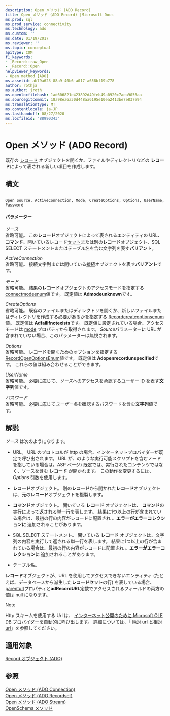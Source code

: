 ```yaml
---
description: Open メソッド (ADO Record)
title: Open メソッド (ADO Record) |Microsoft Docs
ms.prod: sql
ms.prod_service: connectivity
ms.technology: ado
ms.custom: ''
ms.date: 01/19/2017
ms.reviewer: ''
ms.topic: conceptual
apitype: COM
f1_keywords:
- _Record::raw_Open
- _Record::Open
helpviewer_keywords:
- Open method [ADO]
ms.assetid: ab79a623-88a9-40b6-a017-a658bf19b778
author: rothja
ms.author: jroth
ms.openlocfilehash: 1ad606821e423892d49feb49a0920c7aea9056aa
ms.sourcegitcommit: 18a98ea6a30d448aa6195e10ea2413be7e837e94
ms.translationtype: MT
ms.contentlocale: ja-JP
ms.lasthandoff: 08/27/2020
ms.locfileid: "88990343"
---
```

# <a name="open-method-ado-record"></a>Open メソッド (ADO Record)
既存の [レコード](./record-object-ado.md) オブジェクトを開くか、ファイルやディレクトリなどの **レコード**によって表される新しい項目を作成します。  
  
## <a name="syntax"></a>構文  
  
```  
  
Open Source, ActiveConnection, Mode, CreateOptions, Options, UserName, Password  
```  
  
#### <a name="parameters"></a>パラメーター  
 *ソース*  
 省略可能。 この**レコード**オブジェクトによって表されるエンティティの URL、**コマンド**、開いているレコード[セット](./recordset-object-ado.md)または別の**レコード**オブジェクト、SQL SELECT ステートメントまたはテーブル名を含む文字列を表す**バリアント**。  
  
 *ActiveConnection*  
 省略可能。 接続文字列または開いている[接続](./connection-object-ado.md)オブジェクトを表す**バリアント**です。  
  
 *モード*  
 省略可能。 結果の**レコード**オブジェクトのアクセスモードを指定する[connectmodeenum](./connectmodeenum.md)値です。 既定値は **Admodeunknown**です。  
  
 *CreateOptions*  
 省略可能。 既存のファイルまたはディレクトリを開くか、新しいファイルまたはディレクトリを作成する必要があるかを指定する [Recordcreateoptionsenum](./recordcreateoptionsenum.md) 値。 既定値は **Adfailifnotexists**です。 既定値に設定されている場合、アクセスモードは [mode](./mode-property-ado.md) プロパティから取得されます。 *Source*パラメーターに URL が含まれていない場合、このパラメーターは無視されます。  
  
 *Options*  
 省略可能。 **レコード**を開くためのオプションを指定する[RecordOpenOptionsEnum](./recordopenoptionsenum.md)値です。 既定値は **Adopenrecordunspecified**です。 これらの値は組み合わせることができます。  
  
 *UserName*  
 省略可能。 必要に応じて、*ソース*へのアクセスを承認するユーザー ID を表す**文字列**値です。  
  
 *パスワード*  
 省略可能。 必要に応じて*ユーザー名*を確認するパスワードを含む**文字列**値です。  
  
## <a name="remarks"></a>解説  
 *ソース* は次のようになります。  
  
-   URL。 URL のプロトコルが http の場合、インターネットプロバイダーが既定で呼び出されます。 URL が、のような実行可能スクリプトを含むノードを指している場合は。ASP ページ) 既定では、実行されたコンテンツではなく、ソースを含む **レコード** が開かれます。 この動作を変更するには、 *Options* 引数を使用します。  
  
-   **レコード**オブジェクト。 別の**レコード**から開かれた**レコード**オブジェクトは、元の**レコード**オブジェクトを複製します。  
  
-   **コマンド**オブジェクト。 開いている **レコード** オブジェクトは、 **コマンド**の実行によって返される単一行を表します。 結果に1つ以上の行が含まれている場合は、最初の行の内容がレコードに配置され **、エラーがエラーコレクションに** 追加されることがあります。  
  
-   SQL SELECT ステートメント。 開いている **レコード** オブジェクトは、文字列の内容を実行して返される単一行を表します。 結果に1つ以上の行が含まれている場合は、最初の行の内容がレコードに配置され **、エラーがエラーコレクションに** 追加されることがあります。  
  
-   テーブル名。  
  
 **レコード**オブジェクトが、URL を使用してアクセスできないエンティティ (たとえば、データベースから派生した**レコードセット**の行) を表している場合、 [parenturl](./parenturl-property-ado.md)プロパティと**adRecordURL**定数でアクセスされるフィールドの両方の値は null になります。  
  
> [!NOTE]
>  Http スキームを使用する Url は、 [インターネット公開のために Microsoft OLE DB プロバイダー](../../guide/appendixes/microsoft-ole-db-provider-for-internet-publishing.md)を自動的に呼び出します。 詳細については、「 [絶対 url と相対 url](../../guide/data/absolute-and-relative-urls.md)」を参照してください。  
  
## <a name="applies-to"></a>適用対象  
 [Record オブジェクト (ADO)](./record-object-ado.md)  
  
## <a name="see-also"></a>参照  
 [Open メソッド (ADO Connection)](./open-method-ado-connection.md)   
 [Open メソッド (ADO Recordset)](./open-method-ado-recordset.md)   
 [Open メソッド (ADO Stream)](./open-method-ado-stream.md)   
 [OpenSchema メソッド](./openschema-method.md)